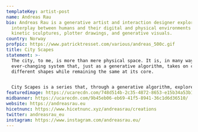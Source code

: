 ```yaml
---
templateKey: artist-post
name: Andreas Rau
bio: Andreas Rau is a generative artist and interaction designer exploring the
  interplay between humans and their digital and physical environments in
  kinetic sculptures, plotter drawings, and generative visuals.
country: Norway
profpic: https://www.patricktresset.com/various/andreas_500c.gif
title: City Scapes
statement: >-
  The city, to me, is more than mere physical space. It is, in many ways, an
  ever-changing system that, just as a generative algorithm, takes on countless
  different shapes while remaining the same at its core.


  City Scapes is a series that, through a generative algorithm, explores human perception in the context of the cities we live in. The series is the result of an ongoing experimentation inspired by abstract expressionism and the textures of tapestry.
featuredimage: https://ucarecdn.com/748d514b-2c35-4872-8653-e15b34a53b1a/
midbanner: https://ucarecdn.com/9b45eb06-eb69-41f5-8941-36c1d6d36510/
website: https://andreasrau.eu
hicetnunc: https://www.hicetnunc.xyz/andreasrau/creations
twitter: andreasrau_eu
instagram: https://www.instagram.com/andreasrau.eu/
---
```

